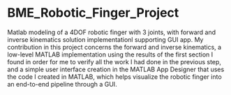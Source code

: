 # BME_Robotic_Finger_Project
Matlab modeling of a 4DOF robotic finger with 3 joints, with forward and inverse kinematics solution implementationl supporting GUI app. My contribution in this project concerns the forward and inverse kinematics, a low-level MATLAB implementation using the results of the first section I found in order for me to verify all the work I had done in the previous step, and a simple user interface creation in the MATLAB App Designer that uses the code I created in
MATLAB, which helps visualize the robotic finger into an end-to-end pipeline through a GUI.
